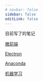 ```yaml
---
# navbar: false
sidebar: false
editLink: false
---
```

目前写了的笔记

[微前端](/front-end/微前端.html)

[Electron](/front-end/electron.html)

[Anaconda](/python/anaconda.html)

[机器学习](/python/机器学习/)